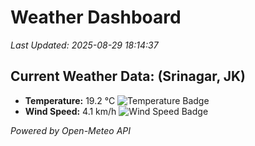 
# Weather Dashboard

_Last Updated: 2025-08-29 18:14:37_

## Current Weather Data: (Srinagar, JK)
- **Temperature:** 19.2 °C ![Temperature Badge](https://img.shields.io/badge/Temperature-Low%20Temp-blue)
- **Wind Speed:** 4.1 km/h ![Wind Speed Badge](https://img.shields.io/badge/Wind%20Speed-Light%20Wind-blue)

*Powered by Open-Meteo API*
